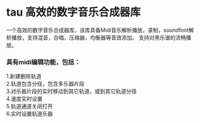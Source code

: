 # tau 高效的数字音乐合成器库
  一个高效的数字音乐合成器库，该库具备Midi音乐解析播放，录制，soundfont解析播放，支持混音，合唱，压缩器，均衡器等音效添加。
支持对黑乐谱的流畅播放。

### 具有midi编辑功能，包括：  
1.新建删除轨道  
2.轨道包含分径，包含多乐器片段  
3.对乐器片段的实时移动到其它轨道，或到其它轨道分径  
4.速度实时设置  
5.轨道通道关闭打开  
6.实时设置轨道乐器  
